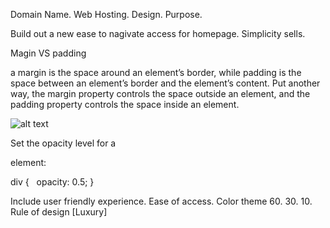 Domain Name.
Web Hosting.
Design.
Purpose.


Build out a new ease to nagivate access for homepage. Simplicity sells.


Magin VS padding

a margin is the space around an element’s border, 
while padding is the space between an element’s 
border and the element’s content. Put another way, 
the margin property controls the space outside an 
element, and the padding property controls the space 
inside an element.


![alt text](https://blog.hubspot.com/hs-fs/hubfs/Google%20Drive%20Integration/Update%20css%20margin%20vs%20padding-1.png?width=1000&name=Update%20css%20margin%20vs%20padding-1.png) 

Set the opacity level for a <div> element:

div {
  opacity: 0.5;
}

  
  Include user friendly experience.
  Ease of access.
  Color theme
  60. 30. 10. Rule of design [Luxury]
